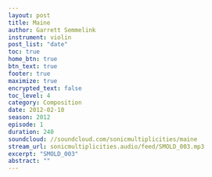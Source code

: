 ```yaml
---
layout: post
title: Maine
author: Garrett Semmelink
instrument: violin
post_list: "date"
toc: true
home_btn: true
btn_text: true
footer: true
maximize: true
encrypted_text: false
toc_level: 4
category: Composition
date: 2012-02-10
season: 2012
episode: 1
duration: 240
soundcloud: //soundcloud.com/sonicmultiplicities/maine
stream_url: sonicmultiplicities.audio/feed/SMOLD_003.mp3
excerpt: "SMOLD_003"
abstract: ""
---
```

